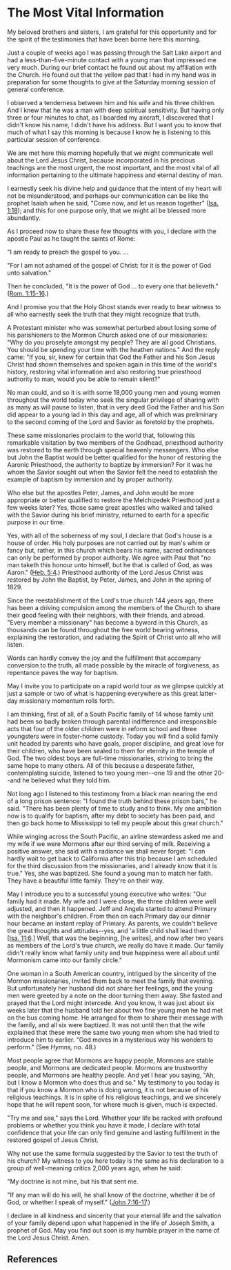 # The Most Vital Information

My beloved brothers and sisters, I am grateful for this opportunity and for
the spirit of the testimonies that have been borne here this morning.

Just a couple of weeks ago I was passing through the Salt Lake airport and had
a less-than-five-minute contact with a young man that impressed me very much.
During our brief contact he found out about my affiliation with the Church. He
found out that the yellow pad that I had in my hand was in preparation for
some thoughts to give at the Saturday morning session of general conference.

I observed a tenderness between him and his wife and his three children. And I
knew that he was a man with deep spiritual sensitivity. But having only three
or four minutes to chat, as I boarded my aircraft, I discovered that I didn't
know his name, I didn't have his address. But I want you to know that much of
what I say this morning is because I know he is listening to this particular
session of conference.

We are met here this morning hopefully that we might communicate well about
the Lord Jesus Christ, because incorporated in his precious teachings are the
most urgent, the most important, and the most vital of all information
pertaining to the ultimate happiness and eternal destiny of man.

I earnestly seek his divine help and guidance that the intent of my heart will
not be misunderstood, and perhaps our communication can be like the prophet
Isaiah when he said, "Come now, and let us reason together" ([Isa.
1:18](/scriptures/ot/isa/1.18?lang=eng#17)); and this for one purpose only,
that we might all be blessed more abundantly.

As I proceed now to share these few thoughts with you, I declare with the
apostle Paul as he taught the saints of Rome:

"I am ready to preach the gospel to you. ...

"For I am not ashamed of the gospel of Christ: for it is the power of God unto
salvation."

Then he concluded, "It is the power of God ... to every one that believeth."
([Rom. 1:15-16](/scriptures/nt/rom/1.15-16?lang=eng#14).)

And I promise you that the Holy Ghost stands ever ready to bear witness to all
who earnestly seek the truth that they might recognize that truth.

A Protestant minister who was somewhat perturbed about losing some of his
parishioners to the Mormon Church asked one of our missionaries: "Why do you
proselyte amongst my people? They are all good Christians. You should be
spending your time with the heathen nations." And the reply came: "If you,
sir, knew for certain that God the Father and his Son Jesus Christ had shown
themselves and spoken again in this time of the world's history, restoring
vital information and also restoring true priesthood authority to man, would
you be able to remain silent?"

No man could, and so it is with some 18,000 young men and young women
throughout the world today who seek the singular privilege of sharing with as
many as will pause to listen, that in very deed God the Father and his Son did
appear to a young lad in this day and age, all of which was preliminary to the
second coming of the Lord and Savior as foretold by the prophets.

These same missionaries proclaim to the world that, following this remarkable
visitation by two members of the Godhead, priesthood authority was restored to
the earth through special heavenly messengers. Who else but John the Baptist
would be better qualified for the honor of restoring the Aaronic Priesthood,
the authority to baptize by immersion? For it was he whom the Savior sought
out when the Savior felt the need to establish the example of baptism by
immersion and by proper authority.

Who else but the apostles Peter, James, and John would be more appropriate or
better qualified to restore the Melchizedek Priesthood just a few weeks later?
Yes, those same great apostles who walked and talked with the Savior during
his brief ministry, returned to earth for a specific purpose in our time.

Yes, with all of the soberness of my soul, I declare that God's house is a
house of order. His holy purposes are not carried out by man's whim or fancy
but, rather, in this church which bears his name, sacred ordinances can only
be performed by proper authority. We agree with Paul that "no man taketh this
honour unto himself, but he that is called of God, as was Aaron." ([Heb.
5:4](/scriptures/nt/heb/5.4?lang=eng#3).) Priesthood authority of the Lord
Jesus Christ was restored by John the Baptist, by Peter, James, and John in
the spring of 1829.

Since the reestablishment of the Lord's true church 144 years ago, there has
been a driving compulsion among the members of the Church to share their good
feeling with their neighbors, with their friends, and abroad. "Every member a
missionary" has become a byword in this Church, as thousands can be found
throughout the free world bearing witness, explaining the restoration, and
radiating the Spirit of Christ unto all who will listen.

Words can hardly convey the joy and the fulfillment that accompany conversion
to the truth, all made possible by the miracle of forgiveness, as repentance
paves the way for baptism.

May I invite you to participate on a rapid world tour as we glimpse quickly at
just a sample or two of what is happening everywhere as this great latter-day
missionary momentum rolls forth.

I am thinking, first of all, of a South Pacific family of 14 whose family unit
had been so badly broken through parental indifference and irresponsible acts
that four of the older children were in reform school and three youngsters
were in foster-home custody. Today you will find a solid family unit headed by
parents who have goals, proper discipline, and great love for their children,
who have been sealed to them for eternity in the temple of God. The two oldest
boys are full-time missionaries, striving to bring the same hope to many
others. All of this because a desperate father, contemplating suicide,
listened to two young men--one 19 and the other 20--and he believed what they
told him.

Not long ago I listened to this testimony from a black man nearing the end of
a long prison sentence: "I found the truth behind these prison bars," he said.
"There has been plenty of time to study and to think. My one ambition now is
to qualify for baptism, after my debt to society has been paid, and then go
back home to Mississippi to tell my people about this great church."

While winging across the South Pacific, an airline stewardess asked me and my
wife if we were Mormons after our third serving of milk. Receiving a positive
answer, she said with a radiance we shall never forget: "I can hardly wait to
get back to California after this trip because I am scheduled for the third
discussion from the missionaries, and I already know that it is true." Yes,
she was baptized. She found a young man to match her faith. They have a
beautiful little family. They're on their way.

May I introduce you to a successful young executive who writes: "Our family
had it made. My wife and I were close, the three children were well adjusted,
and then it happened. Jeff and Angela started to attend Primary with the
neighbor's children. From then on each Primary day our dinner hour became an
instant replay of Primary. As parents, we couldn't believe the great thoughts
and attitudes--yes, and 'a little child shall lead them.' [[Isa.
11:6](/scriptures/ot/isa/11.6?lang=eng#5).] Well, that was the beginning, [he
writes], and now after two years as members of the Lord's true church, we
really do have it made. Our family didn't really know what family unity and
true happiness were all about until Mormonism came into our family circle."

One woman in a South American country, intrigued by the sincerity of the
Mormon missionaries, invited them back to meet the family that evening. But
unfortunately her husband did not share her feelings, and the young men were
greeted by a note on the door turning them away. She fasted and prayed that
the Lord might intercede. And you know, it was just about six weeks later that
the husband told her about two fine young men he had met on the bus coming
home. He arranged for them to share their message with the family, and all six
were baptized. It was not until then that the wife explained that these were
the same two young men whom she had tried to introduce him to earlier. "God
moves in a mysterious way his wonders to perform." (See _Hymns,_ no. 48.)

Most people agree that Mormons are happy people, Mormons are stable people,
and Mormons are dedicated people. Mormons are trustworthy people, and Mormons
are healthy people. And yet I hear you saying, "Ah, but I know a Mormon who
does thus and so." My testimony to you today is that if you know a Mormon who
is doing wrong, it is not because of his religious teachings. It is in spite
of his religious teachings, and we sincerely hope that he will repent soon,
for where much is given, much is expected.

"Try me and see," says the Lord. Whether your life be racked with profound
problems or whether you think you have it made, I declare with total
confidence that your life can only find genuine and lasting fulfillment in the
restored gospel of Jesus Christ.

Why not use the same formula suggested by the Savior to test the truth of his
church? My witness to you here today is the same as his declaration to a group
of well-meaning critics 2,000 years ago, when he said:

"My doctrine is not mine, but his that sent me.

"If any man will do his will, he shall know of the doctrine, whether it be of
God, or whether I speak of myself." ([John
7:16-17](/scriptures/nt/john/7.16-17?lang=eng#15).)

I declare in all kindness and sincerity that your eternal life and the
salvation of your family depend upon what happened in the life of Joseph
Smith, a prophet of God. May you find out soon is my humble prayer in the name
of the Lord Jesus Christ. Amen.

## References

